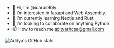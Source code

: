 - 👋 Hi, I’m @icarus9bly
- 👀 I’m interested in fastapi and Web Assembly.
- 🌱 I’m currently learning Nextjs and Rust
- 💞️ I’m looking to collaborate on anything Python
- 📫 How to reach me adityarhcsa@gmail.com

![Aditya's GitHub stats](https://github-readme-stats.vercel.app/api?username=icarus9bly&theme=dark&show_icons=true)

<!---
icarus9bly/icarus9bly is a ✨ special ✨ repository because its `README.md` (this file) appears on your GitHub profile.
You can click the Preview link to take a look at your changes.
--->
